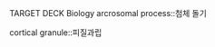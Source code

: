 TARGET DECK
Biology
arcrosomal process::첨체 돌기
<!--ID: 1709602287263-->

cortical granule::피질과립
<!--ID: 1709602287300-->